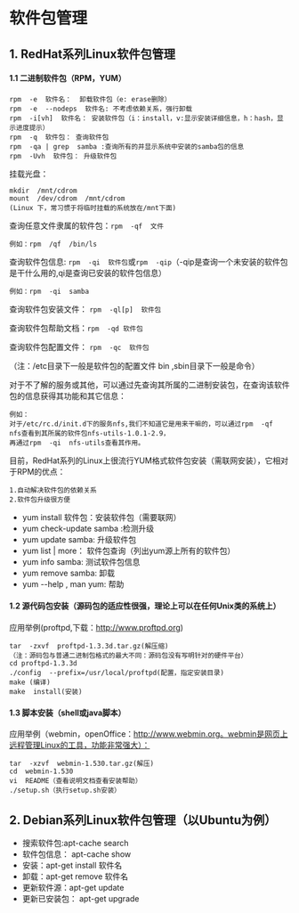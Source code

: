 # 软件包管理

## 1. RedHat系列Linux软件包管理

#### 1.1 二进制软件包（RPM，YUM）
 
    rpm  -e  软件名：  卸载软件包（e: erase删除）
    rpm  -e  --nodeps  软件名: 不考虑依赖关系，强行卸载
    rpm  -i[vh]  软件名： 安装软件包（i：install，v:显示安装详细信息，h：hash，显示进度提示）
    rpm  -q  软件包： 查询软件包
    rpm  -qa | grep  samba :查询所有的并显示系统中安装的samba包的信息
    rpm  -Uvh  软件包： 升级软件包

挂载光盘：

    mkdir  /mnt/cdrom
    mount  /dev/cdrom  /mnt/cdrom
    (Linux 下，常习惯于将临时挂载的系统放在/mnt下面)

查询任意文件隶属的软件包：`rpm  -qf  文件`

    例如：rpm  /qf  /bin/ls

查询软件包信息: `rpm  -qi  软件包`或`rpm  -qip`（-qip是查询一个未安装的软件包是干什么用的,qi是查询已安装的软件包信息） 

    例如：rpm  -qi  samba
    
查询软件包安装文件： `rpm  -ql[p]  软件包`  

查询软件包帮助文档：`rpm  -qd 软件包`  

查询软件包配置文件： `rpm  -qc  软件包`  

（注：/etc目录下一般是软件包的配置文件  bin ,sbin目录下一般是命令）  

对于不了解的服务或其他，可以通过先查询其所属的二进制安装包，在查询该软件包的信息获得其功能和其它信息：

    例如：
    对于/etc/rc.d/init.d下的服务nfs,我们不知道它是用来干嘛的，可以通过rpm  -qf  nfs查看到其所属的软件包nfs-utils-1.0.1-2.9，
    再通过rpm  -qi  nfs-utils查看其作用。


目前，RedHat系列的Linux上很流行YUM格式软件包安装（需联网安装），它相对于RPM的优点：

    1.自动解决软件包的依赖关系   
    2.软件包升级很方便

- yum  install 软件包：安装软件包（需要联网）
- yum  check-update  samba :检测升级
- yum  update  samba:  升级软件包
- yum  list | more： 软件包查询（列出yum源上所有的软件包）
- yum  info  samba: 测试软件包信息
- yum  remove  samba: 卸载
- yum  --help , man  yum: 帮助


#### 1.2 源代码包安装（源码包的适应性很强，理论上可以在任何Unix类的系统上）

应用举例(proftpd,下载：http://www.proftpd.org)

    tar  -zxvf  proftpd-1.3.3d.tar.gz(解压缩)
    （注：源码包与普通二进制包格式的最大不同：源码包没有写明针对的硬件平台）
    cd proftpd-1.3.3d
    ./config  --prefix=/usr/local/proftpd(配置，指定安装目录)
    make (编译)
    make  install(安装)

#### 1.3 脚本安装（shell或java脚本）
应用举例（webmin，openOffice：http://www.webmin.org。webmin是网页上远程管理Linux的工具，功能非常强大）：

    tar  -xzvf  webmin-1.530.tar.gz(解压)
    cd  webmin-1.530
    vi  README（查看说明文档查看安装帮助）
    ./setup.sh（执行setup.sh安装）

## 2. Debian系列Linux软件包管理（以Ubuntu为例）

- 搜索软件包:apt-cache  search
- 软件包信息： apt-cache  show
- 安装：apt-get  install  软件名
- 卸载：apt-get  remove  软件名
- 更新软件源：apt-get  update
- 更新已安装包： apt-get  upgrade


